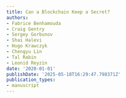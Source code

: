 ```yaml
---
title: Can a Blockchain Keep a Secret?
authors:
- Fabrice Benhamouda
- Craig Gentry
- Sergey Gorbunov
- Shai Halevi
- Hugo Krawczyk
- Chengyu Lin
- Tal Rabin
- Leonid Reyzin
date: '2020-01-01'
publishDate: '2025-05-18T16:29:47.798371Z'
publication_types:
- manuscript
---
```

